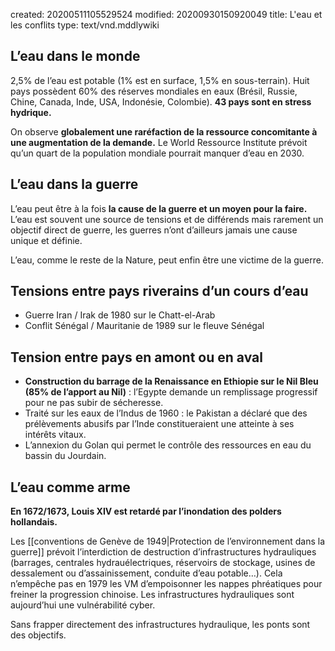 created: 20200511105529524
modified: 20200930150920049
title: L'eau et les conflits
type: text/vnd.mddlywiki

## L’eau dans le monde

2,5% de l’eau est potable (1% est en surface, 1,5% en sous-terrain). Huit pays possèdent 60% des réserves mondiales en eaux (Brésil, Russie, Chine, Canada, Inde, USA, Indonésie, Colombie). **43 pays sont en stress hydrique.**

On observe **globalement une raréfaction de la ressource concomitante à une augmentation de la demande.** Le World Ressource Institute prévoit qu’un quart de la population mondiale pourrait manquer d’eau en 2030.

## L’eau dans la guerre

L’eau peut être à la fois **la cause de la guerre et un moyen pour la faire.** L’eau est souvent une source de tensions et de différends mais rarement un objectif direct de guerre, les guerres n’ont d’ailleurs jamais une cause unique et définie.

L’eau, comme le reste de la Nature, peut enfin être une victime de la guerre.

## Tensions entre pays riverains d’un cours d’eau

* Guerre Iran / Irak de 1980 sur le Chatt-el-Arab
* Conflit Sénégal / Mauritanie de 1989 sur le fleuve Sénégal

## Tension entre pays en amont ou en aval

* **Construction du barrage de la Renaissance en Ethiopie sur le Nil Bleu (85% de l’apport au Nil)** : l’Egypte demande un remplissage progressif pour ne pas subir de sécheresse.
* Traité sur les eaux de l’Indus de 1960 : le Pakistan a déclaré que des prélèvements abusifs par l’Inde constitueraient une atteinte à ses intérêts vitaux.
* L’annexion du Golan qui permet le contrôle des ressources en eau du bassin du Jourdain.
 
## L’eau comme arme

**En 1672/1673, Louis XIV est retardé par l’inondation des polders hollandais.**

Les [[conventions de Genève de 1949|Protection de l’environnement dans la guerre]] prévoit l’interdiction de destruction d’infrastructures hydrauliques (barrages, centrales hydrauélectriques, réservoirs de stockage, usines de dessalement ou d’assainissement, conduite d’eau potable…). Cela n’empêche pas en 1979 les VM d’empoisonner les nappes phréatiques pour freiner la progression chinoise. Les infrastructures hydrauliques sont aujourd’hui une vulnérabilité cyber.

Sans frapper directement des infrastructures hydraulique, les ponts sont des objectifs.